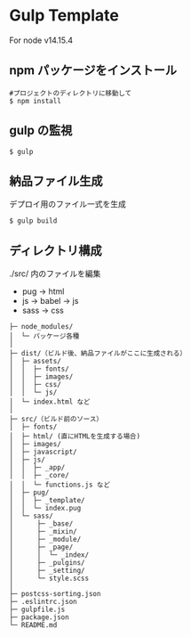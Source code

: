 # Gulp Template

For node v14.15.4

## npm パッケージをインストール

```
#プロジェクトのディレクトリに移動して
$ npm install
```

## gulp の監視

```
$ gulp
```

## 納品ファイル生成

デプロイ用のファイル一式を生成

```
$ gulp build
```

## ディレクトリ構成

./src/ 内のファイルを編集

- pug -> html
- js -> babel -> js
- sass -> css

```
├─ node_modules/
│  └─ パッケージ各種
│
├─ dist/（ビルド後、納品ファイルがここに生成される）
│  ├─ assets/
│  │  ├─ fonts/
│  │  ├─ images/
│  │  ├─ css/
│  │  └─ js/
│  └─ index.html など
│
├─ src/（ビルド前のソース）
│  ├─ fonts/
│  ├─ html/ (直にHTMLを生成する場合)
│  ├─ images/
│  ├─ javascript/
│  ├─ js/
│  │  ├─ _app/
│  │  ├─ _core/
│  │  └─ functions.js など
│  ├─ pug/
│  │  ├─ _template/
│  │  └─ index.pug
│  └─ sass/
│      ├─ _base/
│      ├─ _mixin/
│      ├─ _module/
│      ├─ _page/
│      │  └─ _index/
│      ├─ _pulgins/
│      ├─ _setting/
│      └─ style.scss
│
├─ postcss-sorting.json
├─ .eslintrc.json
├─ gulpfile.js
├─ package.json
└─ README.md
```
